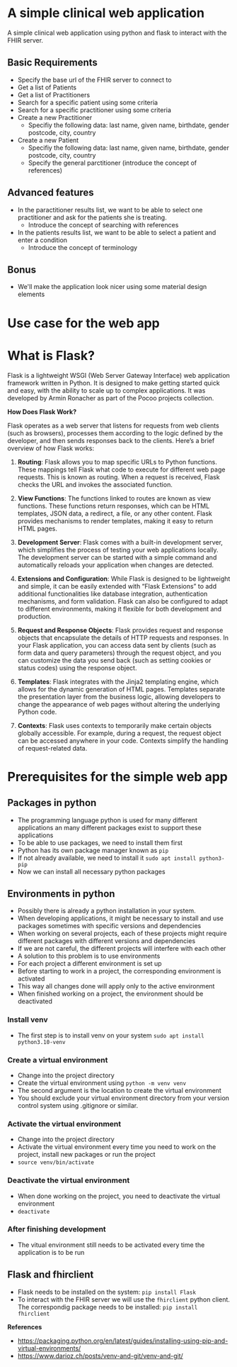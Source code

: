 # A simple clinical web application

A simple clinical web application using python and flask to interact with the FHIR server.

## Basic Requirements
+ Specify the base url of the FHIR server to connect to
+ Get a list of Patients
+ Get a list of Practitioners
+ Search for a specific patient using some criteria
+ Search for a specific practitioner using some criteria
+ Create a new Practitioner
  + Specifiy the following data: last name, given name, birthdate, gender postcode, city, country
+ Create a new Patient
  + Specifiy the following data: last name, given name, birthdate, gender postcode, city, country
  + Specify the general parctitioner (introduce the concept of references)

## Advanced features
+ In the paractitioner results list, we want to be able to select one practitioner and ask for the patients she is treating.
  + Introduce the concept of searching with references
+ In the patients results list, we want to be able to select a patient and enter a condition
  + Introduce the concept of terminology 

## Bonus
+ We'll make the application look nicer using some material design elements


# Use case for the web app



# What is Flask?

Flask is a lightweight WSGI (Web Server Gateway Interface) web application framework written in Python. It is designed to make getting started quick and easy, with the ability to scale up to complex applications. It was developed by Armin Ronacher as part of the Pocoo projects collection.

**How Does Flask Work?**

Flask operates as a web server that listens for requests from web clients (such as browsers), processes them according to the logic defined by the developer, and then sends responses back to the clients. Here’s a brief overview of how Flask works:

1. **Routing**: Flask allows you to map specific URLs to Python functions. These mappings tell Flask what code to execute for different web page requests. This is known as routing. When a request is received, Flask checks the URL and invokes the associated function.

2. **View Functions**: The functions linked to routes are known as view functions. These functions return responses, which can be HTML templates, JSON data, a redirect, a file, or any other content. Flask provides mechanisms to render templates, making it easy to return HTML pages.

3. **Development Server**: Flask comes with a built-in development server, which simplifies the process of testing your web applications locally. The development server can be started with a simple command and automatically reloads your application when changes are detected.

4. **Extensions and Configuration**: While Flask is designed to be lightweight and simple, it can be easily extended with “Flask Extensions” to add additional functionalities like database integration, authentication mechanisms, and form validation. Flask can also be configured to adapt to different environments, making it flexible for both development and production.

5. **Request and Response Objects**: Flask provides request and response objects that encapsulate the details of HTTP requests and responses. In your Flask application, you can access data sent by clients (such as form data and query parameters) through the request object, and you can customize the data you send back (such as setting cookies or status codes) using the response object.

6. **Templates**: Flask integrates with the Jinja2 templating engine, which allows for the dynamic generation of HTML pages. Templates separate the presentation layer from the business logic, allowing developers to change the appearance of web pages without altering the underlying Python code.

7. **Contexts**: Flask uses contexts to temporarily make certain objects globally accessible. For example, during a request, the request object can be accessed anywhere in your code. Contexts simplify the handling of request-related data.


# Prerequisites for the simple web app

## Packages in python
+ The programming language python is used for many different applications an many different packages exist to support these applications
+ To be able to use packages, we need to install them first
+ Python has its own package manager known as `pip`
+ If not already available, we need to install it `sudo apt install python3-pip`
+ Now we can install all necessary python packages

## Environments in python
+ Possibly there is already a python installation in your system.
+ When developing applications, it might be necessary to install and use packages sometimes with specific versions and dependencies
+ When working on several projects, each of these projects might require different packages with different versions and dependencies
+ If we are not careful, the different projects will interfere with each other
+ A solution to this problem is to use environments
+ For each project a different environment is set up
+ Before starting to work in a project, the corresponding environment is activated
+ This way all changes done will apply only to the active environment
+ When finished working on a project, the environment should be deactivated

### Install venv
+ The first step is to install venv on your system `sudo apt install python3.10-venv`

### Create a virtual environment
+ Change into the project directory
+ Create the virtual environment using `python -m venv venv`
+ The second argument is the location to create the virtual environment
+ You should exclude your virtual environment directory from your version control system using .gitignore or similar.

### Activate the virtual environment
+ Change into the project directory
+ Activate the virtual environment every time you need to work on the project, install new packages or run the project
+ `source venv/bin/activate`

### Deactivate the virtual environment
+ When done working on the project, you need to deactivate the virtual environment
+ `deactivate`

### After finishing development
+ The vitual environment still needs to be activated every time the application is to be run

## Flask and fhirclient
+ Flask needs to be installed on the system: `pip install Flask`
+ To interact with the FHIR server we will use the `fhirclient` python client. The correspondig package needs to be installed: `pip install fhirclient` 



**References**

+ https://packaging.python.org/en/latest/guides/installing-using-pip-and-virtual-environments/
+ https://www.darioz.ch/posts/venv-and-git/venv-and-git/
